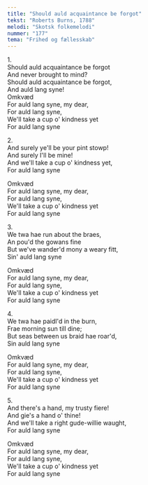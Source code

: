 ```yaml
---
title: "Should auld acquaintance be forgot"
tekst: "Roberts Burns, 1788"
melodi: "Skotsk folkemelodi"
nummer: "177"
tema: "Frihed og fællesskab"
---
```

1.<br>
Should auld acquaintance be forgot<br>
And never brought to mind?<br>
Should auld acquaintance be forgot,<br>
And auld lang syne!<br>
Omkvæd<br>
For auld lang syne, my dear,<br>
For auld lang syne,<br>
We'll take a cup o' kindness yet<br>
For auld lang syne<br>

2.<br>
And surely ye'll be your pint stowp!<br>
And surely I'll be mine!<br>
And we'll take a cup o' kindness yet,<br>
For auld lang syne<br>

Omkvæd<br>
For auld lang syne, my dear,<br>
For auld lang syne,<br>
We'll take a cup o' kindness yet<br>
For auld lang syne<br>

3.<br>
We twa hae run about the braes,<br>
An pou'd the gowans fine<br>
But we've wander'd mony a weary fitt,<br>
Sin' auld lang syne<br>

Omkvæd<br>
For auld lang syne, my dear,<br>
For auld lang syne,<br>
We'll take a cup o' kindness yet<br>
For auld lang syne<br>

4.<br>
We twa hae paidl'd in the burn,<br>
Frae morning sun till dine;<br>
But seas between us braid hae roar'd,<br>
Sin auld lang syne<br>

Omkvæd<br>
For auld lang syne, my dear,<br>
For auld lang syne,<br>
We'll take a cup o' kindness yet<br>
For auld lang syne<br>

5.<br>
And there's a hand, my trusty fiere!<br>
And gie's a hand o' thine!<br>
And we'll take a right gude-willie waught,<br>
For auld lang syne<br>

Omkvæd<br>
For auld lang syne, my dear,<br>
For auld lang syne,<br>
We'll take a cup o' kindness yet<br>
For auld lang syne<br>
